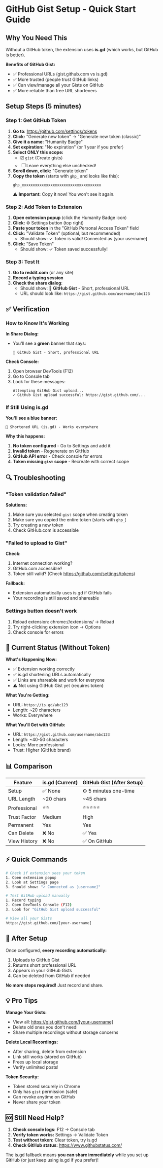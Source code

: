 # GitHub Gist Setup - Quick Start Guide

## Why You Need This

Without a GitHub token, the extension uses **is.gd** (which works, but GitHub is better).

**Benefits of GitHub Gist:**
- ✅ Professional URLs (gist.github.com vs is.gd)
- ✅ More trusted (people trust GitHub links)
- ✅ Can view/manage all your Gists on GitHub
- ✅ More reliable than free URL shorteners

## Setup Steps (5 minutes)

### Step 1: Get GitHub Token

1. **Go to:** https://github.com/settings/tokens
2. **Click:** "Generate new token" → "Generate new token (classic)"
3. **Give it a name:** "Humanity Badge"
4. **Set expiration:** "No expiration" (or 1 year if you prefer)
5. **Select ONLY this scope:**
   - ☑️ `gist` (Create gists)
   - ☐ Leave everything else unchecked!
6. **Scroll down, click:** "Generate token"
7. **Copy the token** (starts with `ghp_` and looks like this):
   ```
   ghp_xxxxxxxxxxxxxxxxxxxxxxxxxxxxxxxxxxxx
   ```
   ⚠️ **Important:** Copy it now! You won't see it again.

### Step 2: Add Token to Extension

1. **Open extension popup** (click the Humanity Badge icon)
2. **Click:** ⚙️ Settings button (top right)
3. **Paste your token** in the "GitHub Personal Access Token" field
4. **Click:** "Validate Token" (optional, but recommended)
   - Should show: ✓ Token is valid! Connected as [your username]
5. **Click:** "Save Token"
   - Should show: ✓ Token saved successfully!

### Step 3: Test It

1. **Go to reddit.com** (or any site)
2. **Record a typing session**
3. **Check the share dialog:**
   - Should show: 🎯 **GitHub Gist** - Short, professional URL
   - URL should look like: `https://gist.github.com/username/abc123`

## ✅ Verification

### How to Know It's Working

**In Share Dialog:**
- You'll see a **green** banner that says:
  ```
  🎯 GitHub Gist - Short, professional URL
  ```

**Check Console:**
1. Open browser DevTools (F12)
2. Go to Console tab
3. Look for these messages:
   ```
   Attempting GitHub Gist upload...
   ✓ GitHub Gist upload successful: https://gist.github.com/...
   ```

### If Still Using is.gd

**You'll see a blue banner:**
```
🔗 Shortened URL (is.gd) - Works everywhere
```

**Why this happens:**
1. **No token configured** - Go to Settings and add it
2. **Invalid token** - Regenerate on GitHub
3. **GitHub API error** - Check console for errors
4. **Token missing `gist` scope** - Recreate with correct scope

## 🔍 Troubleshooting

### "Token validation failed"

**Solutions:**
1. Make sure you selected `gist` scope when creating token
2. Make sure you copied the entire token (starts with `ghp_`)
3. Try creating a new token
4. Check GitHub.com is accessible

### "Failed to upload to Gist"

**Check:**
1. Internet connection working?
2. GitHub.com accessible?
3. Token still valid? (Check https://github.com/settings/tokens)

**Fallback:**
- Extension automatically uses is.gd if GitHub fails
- Your recording is still saved and shareable

### Settings button doesn't work

1. Reload extension: chrome://extensions/ → Reload
2. Try right-clicking extension icon → Options
3. Check console for errors

## 🎯 Current Status (Without Token)

**What's Happening Now:**
- ✅ Extension working correctly
- ✅ is.gd shortening URLs automatically
- ✅ Links are shareable and work for everyone
- ⚠️ Not using GitHub Gist yet (requires token)

**What You're Getting:**
- URL: `https://is.gd/abc123`
- Length: ~20 characters
- Works: Everywhere

**What You'll Get with GitHub:**
- URL: `https://gist.github.com/username/abc123`
- Length: ~40-50 characters
- Looks: More professional
- Trust: Higher (GitHub brand)

## 📊 Comparison

| Feature | is.gd (Current) | GitHub Gist (After Setup) |
|---------|-----------------|---------------------------|
| Setup | ✅ None | ⚙️ 5 minutes one-time |
| URL Length | ~20 chars | ~45 chars |
| Professional | ⭐⭐ | ⭐⭐⭐⭐⭐ |
| Trust Factor | Medium | High |
| Permanent | Yes | Yes |
| Can Delete | ❌ No | ✅ Yes |
| View History | ❌ No | ✅ On GitHub |

## ⚡ Quick Commands

```bash
# Check if extension sees your token
1. Open extension popup
2. Look at Settings page
3. Should show: "✓ Connected as [username]"

# Test GitHub upload manually
1. Record typing
2. Open DevTools Console (F12)
3. Look for "GitHub Gist upload successful"

# View all your Gists
https://gist.github.com/[your-username]
```

## 🎊 After Setup

Once configured, **every recording automatically:**
1. Uploads to GitHub Gist
2. Returns short professional URL
3. Appears in your GitHub Gists
4. Can be deleted from GitHub if needed

**No more steps required!** Just record and share.

## 💡 Pro Tips

**Manage Your Gists:**
- View all: https://gist.github.com/[your-username]
- Delete old ones you don't need
- Share multiple recordings without storage concerns

**Delete Local Recordings:**
- After sharing, delete from extension
- Link still works (stored on GitHub)
- Frees up local storage
- Verify unlimited posts!

**Token Security:**
- Token stored securely in Chrome
- Only has `gist` permission (safe)
- Can revoke anytime on GitHub
- Never share your token

## 🆘 Still Need Help?

1. **Check console logs:** F12 → Console tab
2. **Verify token works:** Settings → Validate Token
3. **Test without token:** Clear token, try is.gd
4. **Check GitHub status:** https://www.githubstatus.com/

The is.gd fallback means **you can share immediately** while you set up GitHub (or just keep using is.gd if you prefer)!
